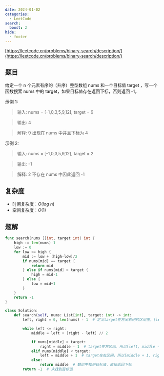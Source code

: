 ```yaml
---
date: 2024-01-02
categories:
  - LeetCode
search:
  boost: 2
hide:
  - footer
---
```


[https://leetcode.cn/problems/binary-search/description/](https://leetcode.cn/problems/binary-search/description/)

## 题目

给定一个 n 个元素有序的（升序）整型数组 nums 和一个目标值 target ，写一个函数搜索 nums 中的 target，如果目标值存在返回下标，否则返回 -1。

示例 1:

> 输入: nums = [-1,0,3,5,9,12], target = 9

> 输出: 4

> 解释: 9 出现在 nums 中并且下标为 4

示例 2:

> 输入: nums = [-1,0,3,5,9,12], target = 2

> 输出: -1

> 解释: 2 不存在 nums 中因此返回 -1

## 复杂度

- 时间复杂度：$O(log \ n)$
- 空间复杂度：$O(1)$

## 题解

```go title="Go"
func search(nums []int, target int) int {
    high := len(nums)-1
    low := 0
    for low <= high {
        mid := low + (high-low)/2
        if nums[mid] == target {
            return mid
        } else if nums[mid] > target {
            high = mid-1
        } else {
            low = mid+1
        }
    }
    return -1
}
```

```python title="Python"
class Solution:
    def search(self, nums: List[int], target: int) -> int:
        left, right = 0, len(nums) - 1  # 定义target在左闭右闭的区间里，[left, right]

        while left <= right:
            middle = left + (right - left) // 2

            if nums[middle] > target:
                right = middle - 1  # target在左区间，所以[left, middle - 1]
            elif nums[middle] < target:
                left = middle + 1  # target在右区间，所以[middle + 1, right]
            else:
                return middle  # 数组中找到目标值，直接返回下标
        return -1  # 未找到目标值
```
